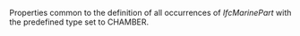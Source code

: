Properties common to the definition of all occurrences of _IfcMarinePart_ with the predefined type set to CHAMBER.
